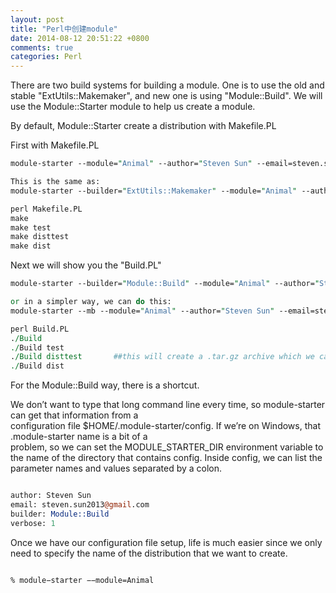```yaml
---
layout: post
title: "Perl中创建module"
date: 2014-08-12 20:51:22 +0800
comments: true
categories: Perl
---
```

There are two build systems for building a module. One is to use the old and stable "ExtUtils::Makemaker", and new one is using "Module::Build". We will use the Module::Starter module to help us create a module.  

By default, Module::Starter create a distribution with Makefile.PL

First with Makefile.PL  

```pl
module-starter --module="Animal" --author="Steven Sun" --email=steven.sun2013@gmail.com --verbose    

This is the same as:  
module-starter --builder="ExtUtils::Makemaker" --module="Animal" --author="Steven Sun" --email=steven.sun2013@gmail.com --verbose    

perl Makefile.PL   
make
make test   
make disttest  
make dist
```

Next we will show you the "Build.PL"

```pl  
module-starter --builder="Module::Build" --module="Animal" --author="Steven Sun" --email=steven.sun2013@gmail.com --verbose 

or in a simpler way, we can do this:  
module-starter --mb --module="Animal" --author="Steven Sun" --email=steven.sun2013@gmail.com --verbose  

perl Build.PL   
./Build  
./Build test
./Build disttest       ##this will create a .tar.gz archive which we can distribute now.  
./Build dist
```

For the Module::Build way, there is a shortcut.   

We don’t want to type that long command line every time, so module-starter can get that information from a      
configuration file $HOME/.module-starter/config. If we’re on Windows, that .module-starter name is a bit of a      
problem, so we can set the MODULE_STARTER_DIR environment variable to the name of the directory that contains
config. Inside config, we can list the parameter names and values separated by a colon.

```perl

author: Steven Sun  
email: steven.sun2013@gmail.com  
builder: Module::Build  
verbose: 1
```  
Once we have our configuration file setup, life is much easier since we only need to specify the name of the distribution that we want to create. 

```perl  

% module−starter −−module=Animal  
```
